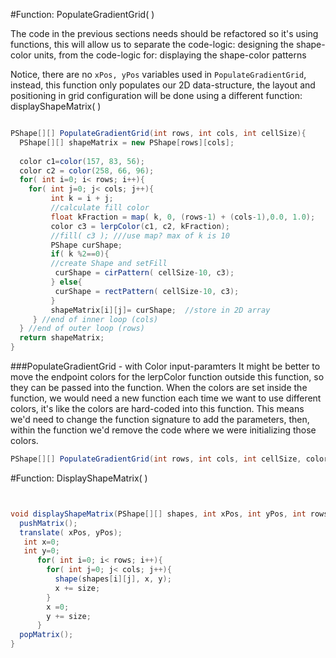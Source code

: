 #Function: PopulateGradientGrid( ) 

The code in the previous sections needs should be refactored so it's using functions, this will allow us to separate the code-logic: designing the shape-color units, from the code-logic for: displaying the shape-color patterns 

Notice, there are no `xPos, yPos` variables used in `PopulateGradientGrid`, instead, this function only populates our 2D data-structure, the layout and positioning in grid configuration will be done using a different function: displayShapeMatrix( )

```java

PShape[][] PopulateGradientGrid(int rows, int cols, int cellSize){
  PShape[][] shapeMatrix = new PShape[rows][cols];
  
  color c1=color(157, 83, 56);
  color c2 = color(258, 66, 96);
  for( int i=0; i< rows; i++){
    for( int j=0; j< cols; j++){
         int k = i + j;
         //calculate fill color
         float kFraction = map( k, 0, (rows-1) + (cols-1),0.0, 1.0);
         color c3 = lerpColor(c1, c2, kFraction);
         //fill( c3 ); ///use map? max of k is 10
         PShape curShape;
         if( k %2==0){
         //create Shape and setFill 
          curShape = cirPattern( cellSize-10, c3);
         } else{
          curShape = rectPattern( cellSize-10, c3);
         }
         shapeMatrix[i][j]= curShape;  //store in 2D array
     } //end of inner loop (cols)
  } //end of outer loop (rows) 
  return shapeMatrix;
}

```
###PopulateGradientGrid - with Color input-paramters
It might be better to move the endpoint colors for the lerpColor function outside this function, so they can be passed into the function. When the colors are set inside the function, we would need a new function each time we want to use different colors, it's like the colors are hard-coded into this function.  This means we'd need to change the function signature to add the parameters, then, within the function we'd remove the code where we were initializing those colors.  

```java
PShape[][] PopulateGradientGrid(int rows, int cols, int cellSize, color c1, color c2)
```

#Function: DisplayShapeMatrix( )


```java

void displayShapeMatrix(PShape[][] shapes, int xPos, int yPos, int rows, int cols, int size){  pushMatrix();  translate( xPos, yPos);   int x=0;   int y=0;      for( int i=0; i< rows; i++){        for( int j=0; j< cols; j++){          shape(shapes[i][j], x, y);          x += size;        }          x =0;        y += size;      }  popMatrix();}
```

